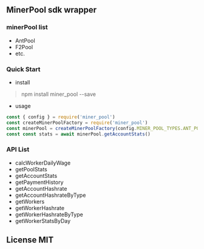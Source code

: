 ## MinerPool sdk wrapper

### minerPool list

+ AntPool
+ F2Pool
+ etc.

### Quick Start

+ install  
> npm install miner_pool --save

+ usage  
```javascript
const { config } = require('miner_pool')
const createMinerPoolFactory = require('miner_pool')
const minerPool = createMinerPoolFactory(config.MINER_POOL_TYPES.ANT_POOL, { key: 'foo', secret: 'bar', accountName: 'zzz'})
const const stats = await minerPool.getAccountStats()

```

### API List

+ calcWorkerDailyWage
+ getPoolStats
+ getAccountStats
+ getPaymentHistory
+ getAccountHashrate
+ getAccountHashrateByType
+ getWorkers
+ getWorkerHashrate
+ getWorkerHashrateByType
+ getWorkerStatsByDay


## License MIT